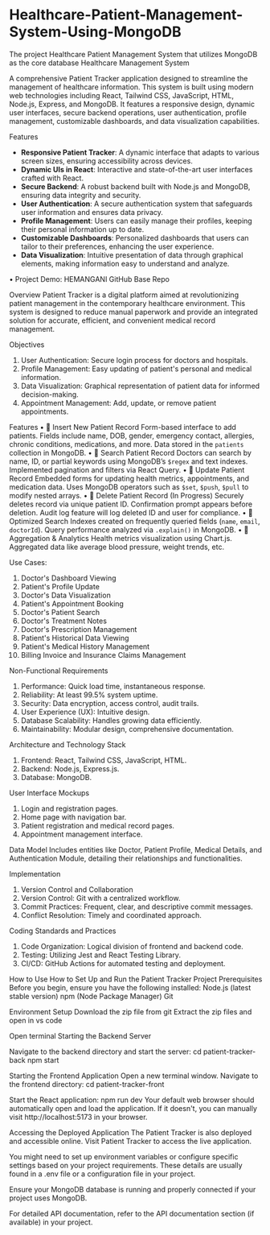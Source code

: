 # Healthcare-Patient-Management-System-Using-MongoDB
The project Healthcare Patient Management System that utilizes MongoDB as the core database
Healthcare Management System

A comprehensive Patient Tracker application designed to streamline the management of healthcare information. This system is built using modern web technologies including React, Tailwind CSS, JavaScript, HTML, Node.js, Express, and MongoDB. It features a responsive design, dynamic user interfaces, secure backend operations, user authentication, profile management, customizable dashboards, and data visualization capabilities.

Features

- **Responsive Patient Tracker**: A dynamic interface that adapts to various screen sizes, ensuring accessibility across devices.
- **Dynamic UIs in React**: Interactive and state-of-the-art user interfaces crafted with React.
- **Secure Backend**: A robust backend built with Node.js and MongoDB, ensuring data integrity and security.
- **User Authentication**: A secure authentication system that safeguards user information and ensures data privacy.
- **Profile Management**: Users can easily manage their profiles, keeping their personal information up to date.
- **Customizable Dashboards**: Personalized dashboards that users can tailor to their preferences, enhancing the user experience.
- **Data Visualization**: Intuitive presentation of data through graphical elements, making information easy to understand and analyze.

•	Project Demo: HEMANGANI GitHub Base Repo


Overview
Patient Tracker is a digital platform aimed at revolutionizing patient management in the contemporary healthcare environment. This system is designed to reduce manual paperwork and provide an integrated solution for accurate, efficient, and convenient medical record management.

Objectives
1. User Authentication: Secure login process for doctors and hospitals.
2. Profile Management: Easy updating of patient's personal and medical information.
3. Data Visualization: Graphical representation of patient data for informed decision-making.
4. Appointment Management: Add, update, or remove patient appointments.


Features
•	📌 Insert New Patient Record
Form-based interface to add patients. Fields include name, DOB, gender, emergency contact, allergies, chronic conditions, medications, and more. Data stored in the `patients` collection in MongoDB.
•	📌 Search Patient Record
Doctors can search by name, ID, or partial keywords using MongoDB’s `$regex` and text indexes. Implemented pagination and filters via React Query.
•	📌 Update Patient Record
Embedded forms for updating health metrics, appointments, and medication data. Uses MongoDB operators such as `$set`, `$push`, `$pull` to modify nested arrays.
•	📌 Delete Patient Record (In Progress)
Securely deletes record via unique patient ID. Confirmation prompt appears before deletion. Audit log feature will log deleted ID and user for compliance.
•	📌 Optimized Search
Indexes created on frequently queried fields (`name`, `email`, `doctorId`). Query performance analyzed via `.explain()` in MongoDB.
•	📌 Aggregation & Analytics
Health metrics visualization using Chart.js. Aggregated data like average blood pressure, weight trends, etc.

Use Cases:
1. Doctor's Dashboard Viewing
2. Patient's Profile Update
3. Doctor's Data Visualization
4. Patient's Appointment Booking
5. Doctor's Patient Search
6. Doctor's Treatment Notes
7. Doctor's Prescription Management
8. Patient's Historical Data Viewing
9. Patient's Medical History Management
10. Billing Invoice and Insurance Claims Management

Non-Functional Requirements
1. Performance: Quick load time, instantaneous response.
2. Reliability: At least 99.5% system uptime.
3. Security: Data encryption, access control, audit trails.
4. User Experience (UX): Intuitive design.
5. Database Scalability: Handles growing data efficiently.
6. Maintainability: Modular design, comprehensive documentation.

Architecture and Technology Stack
1. Frontend: React, Tailwind CSS, JavaScript, HTML.
2. Backend: Node.js, Express.js.
3. Database: MongoDB.

User Interface Mockups
1. Login and registration pages.
2. Home page with navigation bar.
3. Patient registration and medical record pages.
4. Appointment management interface.

Data Model
Includes entities like Doctor, Patient Profile, Medical Details, and Authentication Module, detailing their relationships and functionalities.

Implementation
1. Version Control and Collaboration
2. Version Control: Git with a centralized workflow.
3. Commit Practices: Frequent, clear, and descriptive commit messages.
4. Conflict Resolution: Timely and coordinated approach.

Coding Standards and Practices
1. Code Organization: Logical division of frontend and backend code.
2. Testing: Utilizing Jest and React Testing Library.
3. CI/CD: GitHub Actions for automated testing and deployment.



How to Use
How to Set Up and Run the Patient Tracker Project
Prerequisites
Before you begin, ensure you have the following installed:
Node.js (latest stable version)
npm (Node Package Manager)
Git

Environment Setup
Download the zip file from git
Extract the zip files and open in vs code

Open terminal
Starting the Backend Server

Navigate to the backend directory and start the server:
cd patient-tracker-back
npm start

Starting the Frontend Application
Open a new terminal window.
Navigate to the frontend directory:
cd patient-tracker-front

Start the React application:
npm run dev
Your default web browser should automatically open and load the application. If it doesn't, you can manually visit http://localhost:5173 in your browser.

Accessing the Deployed Application
The Patient Tracker is also deployed and accessible online. Visit Patient Tracker to access the live application.

You might need to set up environment variables or configure specific settings based on your project requirements. These details are usually found in a .env file or a configuration file in your project.

Ensure your MongoDB database is running and properly connected if your project uses MongoDB.

For detailed API documentation, refer to the API documentation section (if available) in your project.


